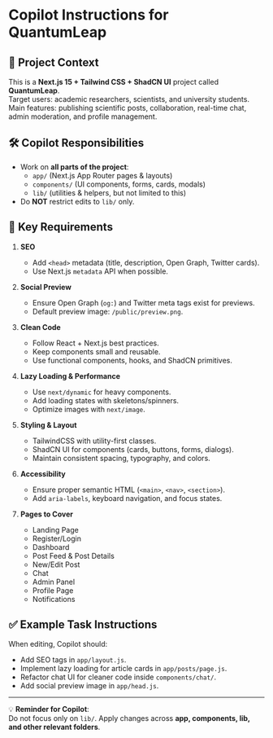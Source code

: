 # Copilot Instructions for QuantumLeap

## 🎯 Project Context
This is a **Next.js 15 + Tailwind CSS + ShadCN UI** project called **QuantumLeap**.  
Target users: academic researchers, scientists, and university students.  
Main features: publishing scientific posts, collaboration, real-time chat, admin moderation, and profile management.

## 🛠️ Copilot Responsibilities
- Work on **all parts of the project**:  
  - `app/` (Next.js App Router pages & layouts)  
  - `components/` (UI components, forms, cards, modals)  
  - `lib/` (utilities & helpers, but not limited to this)  
- Do **NOT** restrict edits to `lib/` only.  

## 🔑 Key Requirements
1. **SEO**  
   - Add `<head>` metadata (title, description, Open Graph, Twitter cards).  
   - Use Next.js `metadata` API when possible.  

2. **Social Preview**  
   - Ensure Open Graph (`og:`) and Twitter meta tags exist for previews.  
   - Default preview image: `/public/preview.png`.  

3. **Clean Code**  
   - Follow React + Next.js best practices.  
   - Keep components small and reusable.  
   - Use functional components, hooks, and ShadCN primitives.  

4. **Lazy Loading & Performance**  
   - Use `next/dynamic` for heavy components.  
   - Add loading states with skeletons/spinners.  
   - Optimize images with `next/image`.  

5. **Styling & Layout**  
   - TailwindCSS with utility-first classes.  
   - ShadCN UI for components (cards, buttons, forms, dialogs).  
   - Maintain consistent spacing, typography, and colors.  

6. **Accessibility**  
   - Ensure proper semantic HTML (`<main>`, `<nav>`, `<section>`).  
   - Add `aria-labels`, keyboard navigation, and focus states.  

7. **Pages to Cover**
   - Landing Page  
   - Register/Login  
   - Dashboard  
   - Post Feed & Post Details  
   - New/Edit Post  
   - Chat  
   - Admin Panel  
   - Profile Page  
   - Notifications  

## ✅ Example Task Instructions
When editing, Copilot should:
- Add SEO tags in `app/layout.js`.
- Implement lazy loading for article cards in `app/posts/page.js`.
- Refactor chat UI for cleaner code inside `components/chat/`.
- Add social preview image in `app/head.js`.

---

💡 **Reminder for Copilot**:  
Do not focus only on `lib/`. Apply changes across **app, components, lib, and other relevant folders**.
